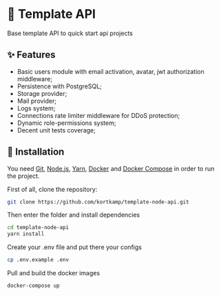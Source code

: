 # :construction_worker: Template API
 Base template API to quick start api projects

## :sparkles: Features
* Basic users module with email activation, avatar, jwt authorization middleware;
* Persistence with PostgreSQL;
* Storage provider;
* Mail provider;
* Logs system;
* Connections rate limiter middleware for DDoS protection;
* Dynamic role-permissions system;
* Decent unit tests coverage;

## :wrench: Installation
You need [Git](https://git-scm.com/), [Node.js](https://nodejs.org/), [Yarn](https://yarnpkg.com/), [Docker](https://www.docker.com/) and [Docker Compose](https://docs.docker.com/compose/) in order to run the project.

First of all, clone the repository:
```bash
git clone https://github.com/kortkamp/template-node-api.git
```
Then enter the folder and install dependencies
```bash
cd template-node-api
yarn install
```
Create your .env file and put there your configs
```bash
cp .env.example .env
```

Pull and build the docker images
```bash
docker-compose up
```
